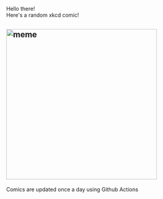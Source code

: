 Hello there! <br>Here's a random xkcd comic!<br>
## <img src="https://imgs.xkcd.com/comics/sword_in_the_stone.png" alt="meme" width="400"/><br>
Comics are updated once a day using Github Actions